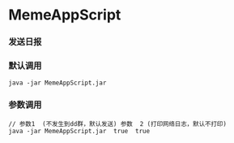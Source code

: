 # MemeAppScript

### 发送日报

### 默认调用
~~~
java -jar MemeAppScript.jar
~~~

### 参数调用
~~~
// 参数1  (不发生到dd群，默认发送) 参数  2 (打印网络日志，默认不打印) 
java -jar MemeAppScript.jar  true  true
~~~
                           

